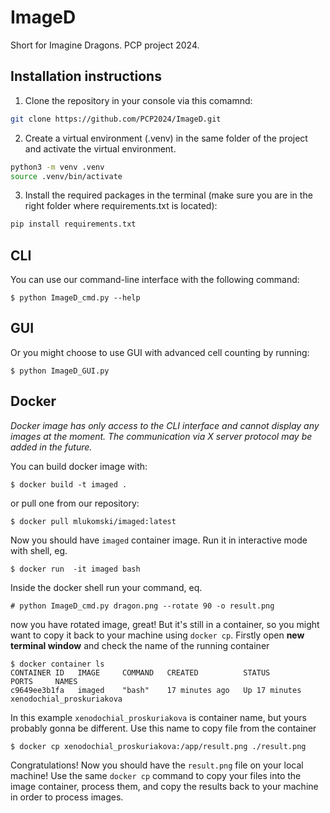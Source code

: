 # ImageD
Short for Imagine Dragons. PCP project 2024.


## Installation instructions

1. Clone the repository in your console via this comamnd:

```sh
git clone https://github.com/PCP2024/ImageD.git
```

2. Create a virtual environment (.venv) in the same folder of the project and activate the virtual environment.

```sh
python3 -m venv .venv
source .venv/bin/activate
```

3. Install the required packages in the terminal (make sure you are in the right folder where requirements.txt is located):

```sh
pip install requirements.txt
```

## CLI
You can use our command-line interface with the following command:
```console
$ python ImageD_cmd.py --help
```

## GUI
Or you might choose to use GUI with advanced cell counting by running:
```console
$ python ImageD_GUI.py
```


## Docker
_Docker image has only access to the CLI interface and cannot display any images at the moment. The communication via X server protocol may be added in the future._


You can build docker image with:
```console
$ docker build -t imaged .
```
or pull one from our repository:
```console
$ docker pull mlukomski/imaged:latest
```
Now you should have `imaged` container image.
Run it in interactive mode with shell, eg.
```console
$ docker run  -it imaged bash
```
Inside the docker shell run your command, eq.
```console
# python ImageD_cmd.py dragon.png --rotate 90 -o result.png
```
now you have rotated image, great!
But it's still in a container, so you might want to copy it back to your machine using `docker cp`.
Firstly open **new terminal window** and check the name of the running container
```console
$ docker container ls
CONTAINER ID   IMAGE     COMMAND   CREATED          STATUS          PORTS     NAMES
c9649ee3b1fa   imaged    "bash"    17 minutes ago   Up 17 minutes             xenodochial_proskuriakova
```
In this example `xenodochial_proskuriakova` is container name, but yours probably gonna be different. Use this name to copy file from the container 
```console
$ docker cp xenodochial_proskuriakova:/app/result.png ./result.png
```
Congratulations! Now you should have the `result.png` file on your local machine! Use the same `docker cp` command to copy your files into the image container, process them, and copy the results back to your machine in order to process images.
